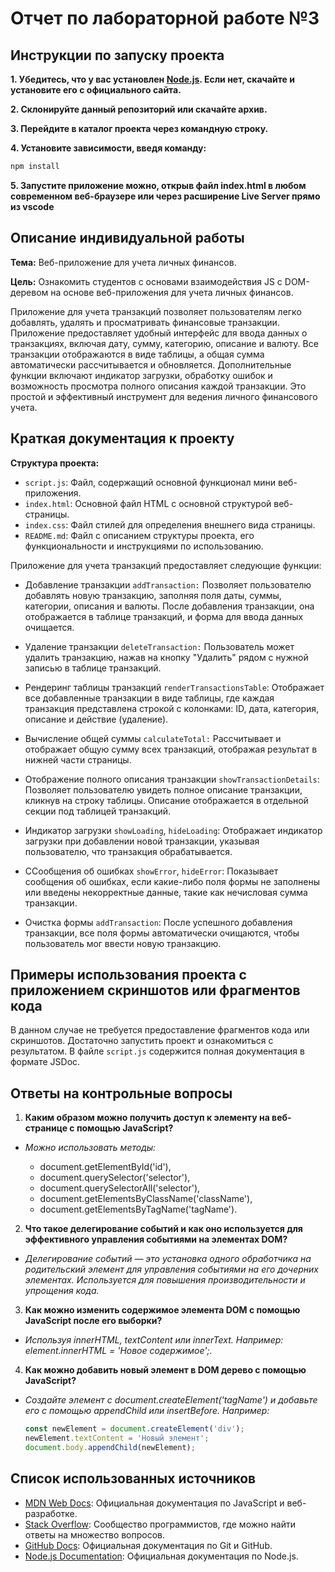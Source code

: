 # Отчет по лабораторной работе №3

## Инструкции по запуску проекта

__1. Убедитесь, что у вас установлен [Node.js](https://nodejs.org/en/download). Если нет, скачайте и установите его с официального сайта.__ 

__2. Склонируйте данный репозиторий или скачайте архив.__

__3. Перейдите в каталог проекта через командную строку.__

__4. Установите зависимости, введя команду:__
```bash
npm install
```

__5. Запустите приложение можно, открыв файл index.html в любом современном веб-браузере или через расширение Live Server прямо из vscode__

## Описание индивидуальной работы

__Тема:__ Веб-приложение для учета личных финансов.

__Цель:__ Ознакомить студентов с основами взаимодействия JS с DOM-деревом на основе веб-приложения для учета личных финансов.

Приложение для учета транзакций позволяет пользователям легко добавлять, удалять и просматривать финансовые транзакции. Приложение предоставляет удобный интерфейс для ввода данных о транзакциях, включая дату, сумму, категорию, описание и валюту. Все транзакции отображаются в виде таблицы, а общая сумма автоматически рассчитывается и обновляется. Дополнительные функции включают индикатор загрузки, обработку ошибок и возможность просмотра полного описания каждой транзакции. Это простой и эффективный инструмент для ведения личного финансового учета.

## Краткая документация к проекту

__Структура проекта:__
- `script.js`: Файл, содержащий основной функционал мини веб-приложения.
- `index.html`: Основной файл HTML с основной структурой веб-страницы.
- `index.css`: Файл стилей для определения внешнего вида страницы.
- `README.md`: Файл с описанием структуры проекта, его функциональности и инструкциями по использованию.

Приложение для учета транзакций предоставляет следующие функции:

- Добавление транзакции `addTransaction:` Позволяет пользователю добавлять новую транзакцию, заполняя поля даты, суммы, категории, описания и валюты. После добавления транзакции, она отображается в таблице транзакций, и форма для ввода данных очищается.

- Удаление транзакции `deleteTransaction:` Пользователь может удалить транзакцию, нажав на кнопку "Удалить" рядом с нужной записью в таблице транзакций.

- Рендеринг таблицы транзакций `renderTransactionsTable`: Отображает все добавленные транзакции в виде таблицы, где каждая транзакция представлена строкой с колонками: ID, дата, категория, описание и действие (удаление).

- Вычисление общей суммы `calculateTotal:` Рассчитывает и отображает общую сумму всех транзакций, отображая результат в нижней части страницы.

- Отображение полного описания транзакции `showTransactionDetails`: Позволяет пользователю увидеть полное описание транзакции, кликнув на строку таблицы. Описание отображается в отдельной секции под таблицей транзакций.

- Индикатор загрузки `showLoading`, `hideLoading`: Отображает индикатор загрузки при добавлении новой транзакции, указывая пользователю, что транзакция обрабатывается.

- ССообщения об ошибках `showError`, `hideError`: Показывает сообщения об ошибках, если какие-либо поля формы не заполнены или введены некорректные данные, такие как нечисловая сумма транзакции.

- Очистка формы `addTransaction`: После успешного добавления транзакции, все поля формы автоматически очищаются, чтобы пользователь мог ввести новую транзакцию.

## Примеры использования проекта с приложением скриншотов или фрагментов кода

В данном случае не требуется предоставление фрагментов кода или скриншотов. Достаточно запустить проект и ознакомиться с результатом. В файле `script.js` содержится полная документация в формате JSDoc.

## Ответы на контрольные вопросы

1. __Каким образом можно получить доступ к элементу на веб-странице с помощью JavaScript?__
- _Можно использовать методы:_

  - document.getElementById('id'), 
  - document.querySelector('selector'), 
  - document.querySelectorAll('selector'), 
  - document.getElementsByClassName('className'),
  - document.getElementsByTagName('tagName').

2. __Что такое делегирование событий и как оно используется для эффективного управления событиями на элементах DOM?__
- _Делегирование событий — это установка одного обработчика на родительский элемент для управления событиями на его дочерних элементах. Используется для повышения производительности и упрощения кода._

3. __Как можно изменить содержимое элемента DOM с помощью JavaScript после его выборки?__
- _Используя innerHTML, textContent или innerText. Например: element.innerHTML = 'Новое содержимое';._

4. __Как можно добавить новый элемент в DOM дерево с помощью JavaScript?__
- _Создайте элемент с document.createElement('tagName') и добавьте его с помощью appendChild или insertBefore. Например:_
  ```js
  const newElement = document.createElement('div');
  newElement.textContent = 'Новый элемент';
  document.body.appendChild(newElement);
  ```

## Список использованных источников

- [MDN Web Docs](https://developer.mozilla.org/): Официальная документация по JavaScript и веб-разработке.
- [Stack Overflow](https://stackoverflow.com/): Сообщество программистов, где можно найти ответы на множество вопросов.
- [GitHub Docs](https://docs.github.com/): Официальная документация по Git и GitHub.
- [Node.js Documentation](https://nodejs.org/en/docs/): Официальная документация по Node.js.